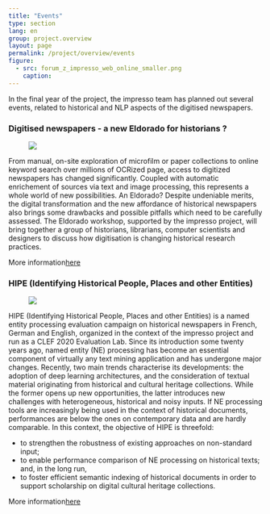 ```yaml
---
title: "Events"
type: section
lang: en
group: project.overview
layout: page
permalink: /project/overview/events
figure:
  - src: forum_z_impresso_web_online_smaller.png
    caption:
---
```


In the final year of the project, the impresso team has planned out several events, related to historical and NLP aspects of the digitised newspapers. 

<!-- more -->


### Digitised newspapers - a new Eldorado for historians ?

<figure class='respect-margin'>
      <img class='cover' src='{{ site.url }}/assets/images/WS5_CfP_Publicite_du_journal_La_Volonte.png'>
      <figcaption class="wrapper">
          <p></p>
      </figcaption>
    </figure>

From manual, on-site exploration of microfilm or paper collections to online keyword search over millions of OCRized page, access to digitized newspapers has changed significantly. Coupled with automatic enrichement of sources via text and image processing, this represents a whole world of new possibilities. An Eldorado? Despite undeniable merits, the digital transformation and the new affordance of historical newspapers also brings some drawbacks and possible pitfalls which need to be carefully assessed. The Eldorado workshop, supported by the impresso project, will bring together a group of historians, librarians, computer scientists and designers to discuss how digitisation is changing historical research practices.

More information[here](https://impresso.github.io/eldorado/)

### HIPE (Identifying Historical People, Places and other Entities)

<figure class='respect-margin'>
      <img class='cover' src='{{ site.url }}/assets/images/FZ-robot by PS.png'>
      <figcaption class="wrapper">
          <p></p>
      </figcaption>
    </figure>

HIPE (Identifying Historical People, Places and other Entities) is a named entity processing evaluation campaign on historical newspapers in French, German and English, organized in the context of the impresso project and run as a CLEF 2020 Evaluation Lab.
Since its introduction some twenty years ago, named entity (NE) processing has become an essential component of virtually any text mining application and has undergone major changes. Recently, two main trends characterise its developments: the adoption of deep learning architectures, and the consideration of textual material originating from historical and cultural heritage collections. While the former opens up new opportunities, the latter introduces new challenges with heterogeneous, historical and noisy inputs. If NE processing tools are increasingly being used in the context of historical documents, performances are below the ones on contemporary data and are hardly comparable. In this context, the objective of HIPE is threefold:
- to strengthen the robustness of existing approaches on non-standard input;
- to enable performance comparison of NE processing on historical texts; and, in the long run,
- to foster efficient semantic indexing of historical documents in order to support scholarship on digital cultural heritage collections.

More information[here](https://impresso.github.io/CLEF-HIPE-2020/)
